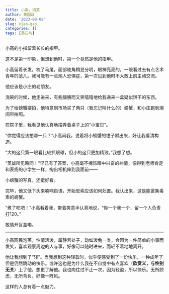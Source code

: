 ```yaml
---
title: 小高，泡芙
author: 黄国政
date: '2023-08-08'
slug: xiao-gao
categories: []
tags: [黑石屿]
---
```


小高的小指留着长长的指甲。

<!--more-->

这不是第一印象，但想到他时，第一个竟然是他的指甲。

小高留着长发，梳了马尾，面部棱角稍显分明，眼神亮亮的，一眼看过去有点艺术青年的范儿。我可能有一点潮人恐惧症，第一次见到他时不大敢上前主动交流。

他应该是小庄的老朋友。

洗碗的时候，他走进来，有些腼腆而又笑嘻嘻地给我递来一盒疑似饼干的东西。

为了给螃蟹摆拍，他特意到市场买了两只（我忘记叫什么的）螃蟹，和小庄跑到潮间带拍照。

在院子里，我看见他认真地摆弄着桌子上的“小宝贝”。

“你觉得应该拍哪一只？”小高问我，说着将小螃蟹的钳子掰出来，好让我看清构造。

“大的这只第一眼看比较抓眼球，但小的这只更加精致。”我想了想。

“英雄所见略同！”早已有了答案，小高毫不掩饰眼中兴奋的神情，像得到老师肯定和表扬的小学生一样，掏出相机伸到我面前——

小螃蟹的写真，还挺好看。

完毕，他又低下头来喃喃自语，开始思索应该如何处置。我认出来，这是能富集毒素的螃蟹。

“煮了吃吧！”小高看着我，带着笑意半认真地说，“你一个我一个，留一个人负责打120。”

敢情开盲盒嘞。

---

小高网民泡芙，性情活泼，属静若处子，动如泼兔一类，会因为一件简单的小事而发笑，喜欢观察周边的人与事，好像可以随时进来，而轻不着地地离开。

他让我想到了“轻”。当我想到这种轻盈时，似乎便感受到了一份快乐，一种成年了但是仍然跳动的快乐。或许这也是为什么我在不自觉中有点喜欢（**欣赏义，与性别无关**）上了他，想更了解他。我也向往过不止一次，因为轻盈，所以快乐。无所顾虑，无所背负，好像一阵风。

这样的人总有着一点魅力。

